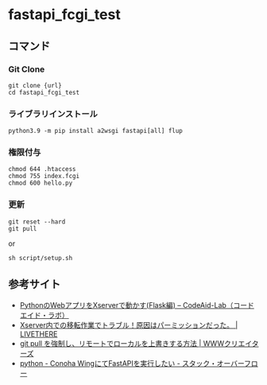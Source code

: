 # fastapi_fcgi_test

## コマンド

### Git Clone

```
git clone {url}
cd fastapi_fcgi_test
```

### ライブラリインストール

```
python3.9 -m pip install a2wsgi fastapi[all] flup
```

### 権限付与

```
chmod 644 .htaccess
chmod 755 index.fcgi
chmod 600 hello.py
```

### 更新
```
git reset --hard
git pull
```

or

```
sh script/setup.sh
```

## 参考サイト
- [PythonのWebアプリをXserverで動かす(Flask編) – CodeAid-Lab（コードエイド・ラボ）](https://codeaid.jp/webapp-xserver/)  
- [Xserver内での移転作業でトラブル！原因はパーミッションだった。 | LIVETHERE](https://livethere.net/web_design/xserver_move)  
- [git pull を強制し、リモートでローカルを上書きする方法 | WWWクリエイターズ](https://www-creators.com/archives/1097#git_reset_w_hyphenhard)  
- [python - Conoha WingにてFastAPIを実行したい - スタック・オーバーフロー](https://ja.stackoverflow.com/questions/89559/conoha-wing%E3%81%AB%E3%81%A6fastapi%E3%82%92%E5%AE%9F%E8%A1%8C%E3%81%97%E3%81%9F%E3%81%84)  